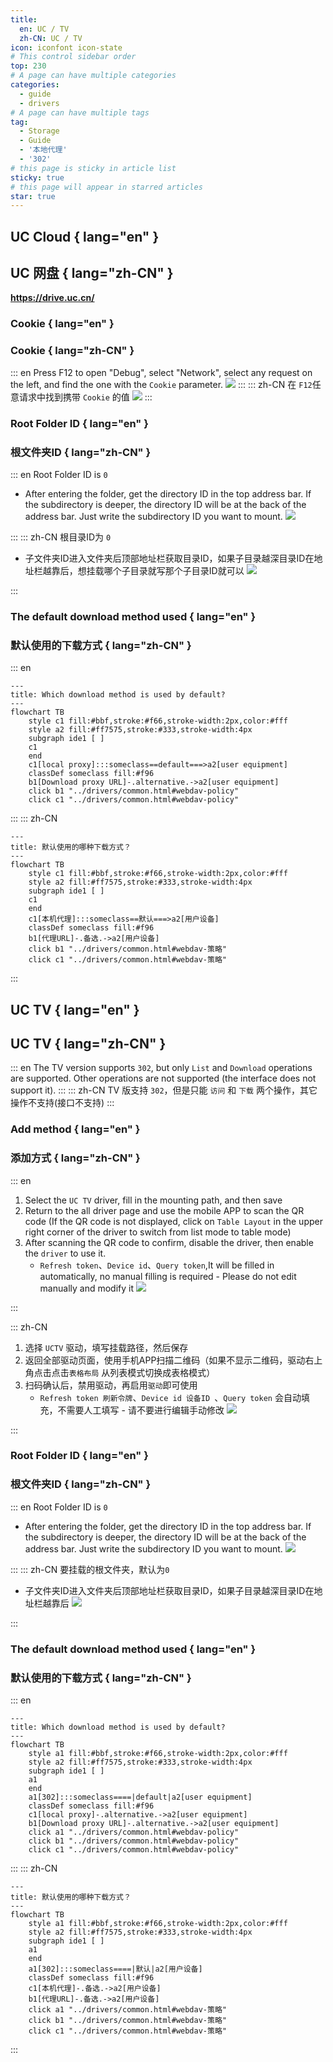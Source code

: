 ```yaml
---
title:
  en: UC / TV
  zh-CN: UC / TV
icon: iconfont icon-state
# This control sidebar order
top: 230
# A page can have multiple categories
categories:
  - guide
  - drivers
# A page can have multiple tags
tag:
  - Storage
  - Guide
  - '本地代理'
  - '302'
# this page is sticky in article list
sticky: true
# this page will appear in starred articles
star: true
---
```


<!--@include: @/snippets/reverse-tip.md-->

## UC Cloud { lang="en" }

## UC 网盘 { lang="zh-CN" }

**https://drive.uc.cn/**

### Cookie { lang="en" }

### Cookie { lang="zh-CN" }

::: en
Press F12 to open "Debug", select "Network", select any request on the left, and find the one with the `Cookie` parameter.
![](/img/drivers/uc/uc_cookie.png)
:::
::: zh-CN
在 `F12`任意请求中找到携带 `Cookie` 的值
![](/img/drivers/uc/uc_cookie.png)
:::

### Root Folder ID { lang="en" }

### 根文件夹ID { lang="zh-CN" }

::: en
Root Folder ID is `0`

- After entering the folder, get the directory ID in the top address bar. If the subdirectory is deeper, the directory ID will be at the back of the address bar. Just write the subdirectory ID you want to mount.
  ![](/img/drivers/uc/uc_fileid.png)

:::
::: zh-CN
根目录ID为 `0`

- 子文件夹ID进入文件夹后顶部地址栏获取目录ID，如果子目录越深目录ID在地址栏越靠后，想挂载哪个子目录就写那个子目录ID就可以
  ![](/img/drivers/uc/uc_fileid.png)

:::

### The default download method used { lang="en" }

### 默认使用的下载方式 { lang="zh-CN" }

::: en

```mermaid
---
title: Which download method is used by default?
---
flowchart TB
    style c1 fill:#bbf,stroke:#f66,stroke-width:2px,color:#fff
    style a2 fill:#ff7575,stroke:#333,stroke-width:4px
    subgraph ide1 [ ]
    c1
    end
    c1[local proxy]:::someclass==default===>a2[user equipment]
    classDef someclass fill:#f96
    b1[Download proxy URL]-.alternative.->a2[user equipment]
    click b1 "../drivers/common.html#webdav-policy"
    click c1 "../drivers/common.html#webdav-policy"
```

:::
::: zh-CN

```mermaid
---
title: 默认使用的哪种下载方式？
---
flowchart TB
    style c1 fill:#bbf,stroke:#f66,stroke-width:2px,color:#fff
    style a2 fill:#ff7575,stroke:#333,stroke-width:4px
    subgraph ide1 [ ]
    c1
    end
    c1[本机代理]:::someclass==默认===>a2[用户设备]
    classDef someclass fill:#f96
    b1[代理URL]-.备选.->a2[用户设备]
    click b1 "../drivers/common.html#webdav-策略"
    click c1 "../drivers/common.html#webdav-策略"
```

:::

## UC TV { lang="en" }

## UC TV { lang="zh-CN" }

::: en
The TV version supports `302`, but only `List` and `Download` operations are supported. Other operations are not supported (the interface does not support it).
:::
::: zh-CN
TV 版支持 `302`，但是只能 `访问` 和 `下载` 两个操作，其它操作不支持(接口不支持)
:::

### Add method { lang="en" }

### 添加方式 { lang="zh-CN" }

::: en

1. Select the `UC TV` driver, fill in the mounting path, and then save
2. Return to the all driver page and use the mobile APP to scan the QR code (If the QR code is not displayed, click on `Table Layout` in the upper right corner of the driver to switch from list mode to table mode)
3. After scanning the QR code to confirm, disable the driver, then enable the `driver` to use it.
   - `Refresh token`、`Device id`、`Query token`,It will be filled in automatically, no manual filling is required - Please do not edit manually and modify it
     ![](/img/drivers/tv_qrcode.png)

:::

::: zh-CN

1. 选择 `UCTV` 驱动，填写挂载路径，然后保存
2. 返回全部驱动页面，使用手机APP扫描二维码（如果不显示二维码，驱动右上角点击点击`表格布局` 从列表模式切换成表格模式）
3. 扫码确认后，禁用驱动，再启用`驱动`即可使用
   - `Refresh token 刷新令牌`、`Device id 设备ID `、`Query token` 会自动填充，不需要人工填写 - 请不要进行编辑手动修改
     ![](/img/drivers/tv_qrcode.png)

:::

### Root Folder ID { lang="en" }

### 根文件夹ID { lang="zh-CN" }

::: en
Root Folder ID is `0`

- After entering the folder, get the directory ID in the top address bar. If the subdirectory is deeper, the directory ID will be at the back of the address bar. Just write the subdirectory ID you want to mount.
  ![](/img/drivers/uc/uc_fileid.png)

:::
::: zh-CN
要挂载的根文件夹，默认为`0`

- 子文件夹ID进入文件夹后顶部地址栏获取目录ID，如果子目录越深目录ID在地址栏越靠后
  ![](/img/drivers/uc/uc_fileid.png)

:::

### The default download method used { lang="en" }

### 默认使用的下载方式 { lang="zh-CN" }

::: en

```mermaid
---
title: Which download method is used by default?
---
flowchart TB
    style a1 fill:#bbf,stroke:#f66,stroke-width:2px,color:#fff
    style a2 fill:#ff7575,stroke:#333,stroke-width:4px
    subgraph ide1 [ ]
    a1
    end
    a1[302]:::someclass====|default|a2[user equipment]
    classDef someclass fill:#f96
    c1[local proxy]-.alternative.->a2[user equipment]
    b1[Download proxy URL]-.alternative.->a2[user equipment]
    click a1 "../drivers/common.html#webdav-policy"
    click b1 "../drivers/common.html#webdav-policy"
    click c1 "../drivers/common.html#webdav-policy"
```

:::
::: zh-CN

```mermaid
---
title: 默认使用的哪种下载方式？
---
flowchart TB
    style a1 fill:#bbf,stroke:#f66,stroke-width:2px,color:#fff
    style a2 fill:#ff7575,stroke:#333,stroke-width:4px
    subgraph ide1 [ ]
    a1
    end
    a1[302]:::someclass====|默认|a2[用户设备]
    classDef someclass fill:#f96
    c1[本机代理]-.备选.->a2[用户设备]
    b1[代理URL]-.备选.->a2[用户设备]
    click a1 "../drivers/common.html#webdav-策略"
    click b1 "../drivers/common.html#webdav-策略"
    click c1 "../drivers/common.html#webdav-策略"
```

:::

